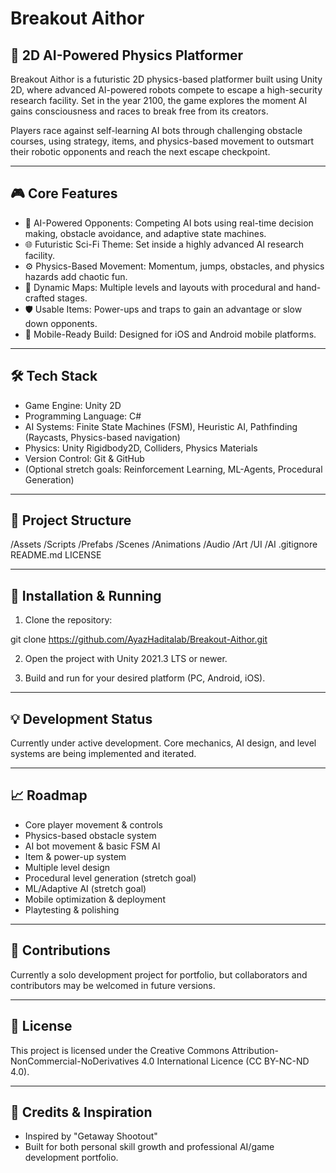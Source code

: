 # Breakout Aithor

## 🚀 2D AI-Powered Physics Platformer

Breakout Aithor is a futuristic 2D physics-based platformer built using Unity 2D, where advanced AI-powered robots compete to escape a high-security research facility. Set in the year 2100, the game explores the moment AI gains consciousness and races to break free from its creators.

Players race against self-learning AI bots through challenging obstacle courses, using strategy, items, and physics-based movement to outsmart their robotic opponents and reach the next escape checkpoint.

---

## 🎮 Core Features

- 🧠 AI-Powered Opponents: Competing AI bots using real-time decision making, obstacle avoidance, and adaptive state machines.
- 🌐 Futuristic Sci-Fi Theme: Set inside a highly advanced AI research facility.
- ⚙️ Physics-Based Movement: Momentum, jumps, obstacles, and physics hazards add chaotic fun.
- 🎯 Dynamic Maps: Multiple levels and layouts with procedural and hand-crafted stages.
- 🛡️ Usable Items: Power-ups and traps to gain an advantage or slow down opponents.
- 📱 Mobile-Ready Build: Designed for iOS and Android mobile platforms.

---

## 🛠️ Tech Stack

- Game Engine: Unity 2D
- Programming Language: C#
- AI Systems: Finite State Machines (FSM), Heuristic AI, Pathfinding (Raycasts, Physics-based navigation)
- Physics: Unity Rigidbody2D, Colliders, Physics Materials
- Version Control: Git & GitHub
- (Optional stretch goals: Reinforcement Learning, ML-Agents, Procedural Generation)

---

## 📂 Project Structure

/Assets
  /Scripts
  /Prefabs
  /Scenes
  /Animations
  /Audio
  /Art
  /UI
  /AI
.gitignore
README.md
LICENSE

---

## 🚀 Installation & Running

1. Clone the repository:

git clone https://github.com/AyazHaditalab/Breakout-Aithor.git

2. Open the project with Unity 2021.3 LTS or newer.

3. Build and run for your desired platform (PC, Android, iOS).

---

## 💡 Development Status

Currently under active development.
Core mechanics, AI design, and level systems are being implemented and iterated.

---

## 📈 Roadmap

- Core player movement & controls
- Physics-based obstacle system
- AI bot movement & basic FSM AI
- Item & power-up system
- Multiple level design
- Procedural level generation (stretch goal)
- ML/Adaptive AI (stretch goal)
- Mobile optimization & deployment
- Playtesting & polishing

---

## 🤝 Contributions

Currently a solo development project for portfolio, but collaborators and contributors may be welcomed in future versions.

---

## 📄 License

This project is licensed under the Creative Commons Attribution-NonCommercial-NoDerivatives 4.0 International Licence (CC BY-NC-ND 4.0).

---

## 🔗 Credits & Inspiration

- Inspired by "Getaway Shootout"
- Built for both personal skill growth and professional AI/game development portfolio.
